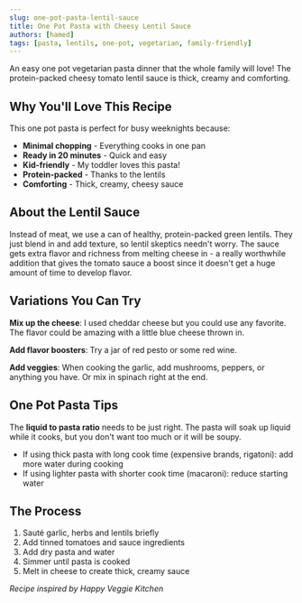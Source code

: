 ```yaml
---
slug: one-pot-pasta-lentil-sauce
title: One Pot Pasta with Cheesy Lentil Sauce
authors: [hamed]
tags: [pasta, lentils, one-pot, vegetarian, family-friendly]
---
```


An easy one pot vegetarian pasta dinner that the whole family will love! The protein-packed cheesy tomato lentil sauce is thick, creamy and comforting.

<!--truncate-->

## Why You'll Love This Recipe

This one pot pasta is perfect for busy weeknights because:
- **Minimal chopping** - Everything cooks in one pan
- **Ready in 20 minutes** - Quick and easy
- **Kid-friendly** - My toddler loves this pasta!
- **Protein-packed** - Thanks to the lentils
- **Comforting** - Thick, creamy, cheesy sauce

## About the Lentil Sauce

Instead of meat, we use a can of healthy, protein-packed green lentils. They just blend in and add texture, so lentil skeptics needn't worry. The sauce gets extra flavor and richness from melting cheese in - a really worthwhile addition that gives the tomato sauce a boost since it doesn't get a huge amount of time to develop flavor.

## Variations You Can Try

**Mix up the cheese**: I used cheddar cheese but you could use any favorite. The flavor could be amazing with a little blue cheese thrown in.

**Add flavor boosters**: Try a jar of red pesto or some red wine.

**Add veggies**: When cooking the garlic, add mushrooms, peppers, or anything you have. Or mix in spinach right at the end.

## One Pot Pasta Tips

The **liquid to pasta ratio** needs to be just right. The pasta will soak up liquid while it cooks, but you don't want too much or it will be soupy.

- If using thick pasta with long cook time (expensive brands, rigatoni): add more water during cooking
- If using lighter pasta with shorter cook time (macaroni): reduce starting water

## The Process

1. Sauté garlic, herbs and lentils briefly
2. Add tinned tomatoes and sauce ingredients  
3. Add dry pasta and water
4. Simmer until pasta is cooked
5. Melt in cheese to create thick, creamy sauce

*Recipe inspired by Happy Veggie Kitchen* 